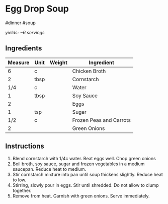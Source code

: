 # Egg Drop Soup

#dinner #soup

*yields: ~6 servings*

## Ingredients

Measure | Unit | Weight | Ingredient
--------|------|--------|-----------
6 | c | | Chicken Broth
2 | tbsp | | Cornstarch
1/4 | c | | Water
1 | tbsp | | Soy Sauce
2 | | | Eggs
1 | tsp | | Sugar
1/2 | c | | Frozen Peas and Carrots
2 | | | Green Onions

## Instructions

1. Blend cornstarch with 1/4c water. Beat eggs well. Chop green onions
2. Boil broth, soy sauce, sugar and frozen vegetables in a medium saucepan. Reduce heat to medium.
3. Stir cornstarch mixture into pan until soup thickens slightly. Reduce heat to low.
4. Stirring, slowly pour in eggs. Stir until shredded. Do not allow to clump together.
5. Remove from heat. Garnish with green onions. Serve immediately.
